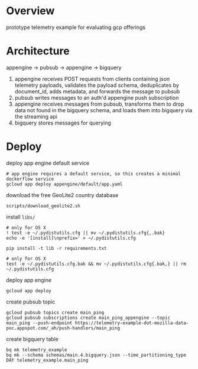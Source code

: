Overview
===

prototype telemetry example for evaluating gcp offerings

Architecture
===

appengine -> pubsub -> appengine -> bigquery

1. appengine receives POST requests from clients containing json telemetry
    payloads, validates the payload schema, deduplicates by document_id, adds
    metadata, and forwards the message to pubsub
2. pubsub writes messages to an auth'd appengine push subscription
3. appengine receives messages from pubsub, transforms them to drop data not
    found in the bigquery schema, and loads them into bigquery via the
    streaming api
4. bigquery stores messages for querying

Deploy
===

deploy app engine default service

    # app engine requires a default service, so this creates a minimal dockerflow service
    gcloud app deploy appengine/default/app.yaml

download the free GeoLite2 country database

    scripts/download_geolite2.sh

install `libs/`

    # only for OS X
    ! test -e ~/.pydistutils.cfg || mv ~/.pydistutils.cfg{,.bak}
    echo -e '[install]\nprefix=' > ~/.pydistutils.cfg

    pip install -t lib -r requirements.txt

    # only for OS X
    test -e ~/.pydistutils.cfg.bak && mv ~/.pydistutils.cfg{.bak,} || rm ~/.pydistutils.cfg

deploy app engine

    gcloud app deploy

create pubsub topic

    gcloud pubsub topics create main_ping
    gcloud pubsub subscriptions create main_ping_appengine --topic main_ping --push-endpoint https://telemetry-example-dot-mozilla-data-poc.appspot.com/_ah/push-handlers/main_ping

create bigquery table

    bq mk telemetry_example
    bq mk --schema schemas/main.4.bigquery.json --time_partitioning_type DAY telemetry_example.main_ping
